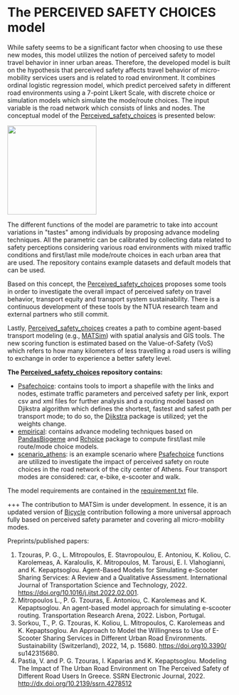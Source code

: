 # The PERCEIVED SAFETY CHOICES model

While safety seems to be a significant factor when choosing to use these new modes, this model utilizes the notion of perceived safety to model travel behavior in inner urban areas. Therefore, the developed model is built on the hypothesis that perceived safety affects travel behavior of micro-mobility services users and is related to road environment. It combines ordinal logistic regression model, which predict perceived safety in different road environments using a 7-point Likert Scale, with discrete choice or simulation models which simulate the mode/route choices. The input variable is the road network which consists of links and nodes. The conceptual model of the [Perceived_safety_choices](https://github.com/lotentua/Perceived_safety_choices) is presented below:

<img src="https://user-images.githubusercontent.com/121678451/210081262-8bda931f-2113-48c1-8e2c-246dc7266785.png" height="200">

The different functions of the model are parametric to take into account variations in "tastes" among individuals by proposing advance modeling techniques. All the parametric can be calibrated by collecting data related to safety perceptions considering various road environments with mixed traffic conditions and first/last mile mode/route choices in each urban area that are used. The repository contains example datasets and default models that can be used.

Based on this concept, the [Perceived_safety_choices](https://github.com/lotentua/Perceived_safety_choices) proposes some tools in order to investigate the overall impact of perceived safety on travel behavior, transport equity and transport system sustainability. There is a continuous development of these tools by the NTUA research team and external partners who still commit.

Lastly, [Perceived_safety_choices](https://github.com/lotentua/Perceived_safety_choices) creates a path to combine agent-based transport modeling (e.g., [MATSim]( https://github.com/matsim-org)) with spatial analysis and GIS tools. The new scoring function is estimated based on the Value-of-Safety (VoS) which refers to how many kilometers of less travelling a road users is willing to exchange in order to experience a better safety level. 

**The [Perceived_safety_choices](https://github.com/lotentua/Perceived_safety_choices) repository contains:**
- [Psafechoice](https://github.com/lotentua/Perceived_safety_choices/tree/main/Psafechoices): contains tools to import a shapefile with the links and nodes, estimate traffic parameters and perceived safety per link, export csv and xml files for further analysis and a routing model based on Djikstra algorithm which defines the shortest, fastest and safest path per transport mode; to do so, the [Dijkstra](https://github.com/ahojukka5/dijkstra) package is utilized; yet the weights change.
- [empirical](https://github.com/lotentua/Perceived_safety_choices/tree/main/empirical): contains advance modeling techniques based on [PandasBiogeme](https://github.com/michelbierlaire/biogeme) and [Rchoice](https://github.com/cran/Rchoice) package to compute first/last mile route/mode choice models.
- [scenario_athens](https://github.com/lotentua/Perceived_safety_choices/tree/main/scenario_athens): is an example scenario where [Psafechoice](https://github.com/lotentua/Perceived_safety_choices/tree/main/scenario_athens) functions are utilized to investigate the impact of perceived safety on route choices in the road network of the city center of Athens. Four transport modes are considered: car, e-bike, e-scooter and walk. 

The model requirements are contained in the [requirement.txt](https://github.com/panosgjuras/Perceived_safety_choices/blob/main/requirements.txt) file.

+++ The contribution to MATSim is under development. In essence, it is an updated version of [Bicycle](https://github.com/matsim-org/matsim-libs/tree/master/contribs/bicycle) contribution following a more universal approach fully based on perceived safety parameter and covering all micro-mobility modes.

Preprints/published papers:
1.  Tzouras, P. G., L. Mitropoulos, E. Stavropoulou, E. Antoniou, K. Koliou, C. Karolemeas, A. Karaloulis, K. Mitropoulos, M. Tarousi, E. I. Vlahogianni, and K. Kepaptsoglou. Agent-Based Models for Simulating e-Scooter Sharing Services: A Review and a Qualitative Assessment. International Journal of Transportation Science and Technology, 2022. https://doi.org/10.1016/j.ijtst.2022.02.001.
2.  Mitropoulos L., P. G. Tzouras, E. Antoniou, C. Karolemeas and K. Kepaptsoglou. An agent-based model approach for simulating e-scooter routing. Transportation Research Arena, 2022. Lisbon, Portugal.
3.  Sorkou, T., P. G. Tzouras, K. Koliou, L. Mitropoulos, C. Karolemeas and K. Kepaptsoglou. An Approach to Model the Willingness to Use of E-Scooter Sharing Services in Different Urban Road Environments. Sustainability (Switzerland), 2022, 14, p. 15680. https://doi.org10.3390/ su142315680.
4.  Pastia, V. and P. G. Tzouras, I. Kaparias and K. Kepaptsoglou. Modeling The Impact of The Urban Road Environment on The Perceived Safety of Different Road Users In Greece. SSRN Electronic Journal, 2022. http://dx.doi.org/10.2139/ssrn.4278512
